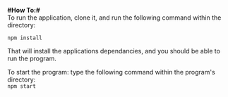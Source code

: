 **#How To:#**<br>
To run the application, clone it, and run the following command within the directory: <br>

<code>npm install </code><br>

That will install the applications dependancies, and you should be able to run the program.<br>

To start the program: type the following command within the program's directory:<br>
<code>npm start</code>